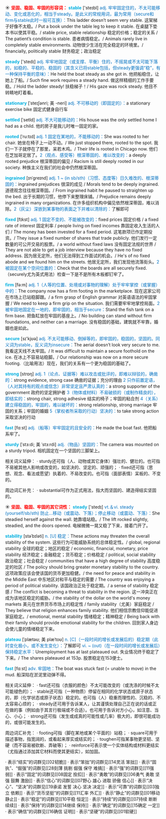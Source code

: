☀ <font color="red">**坚固、稳固、牢固的形容词：**</font>
<font color="sky blue">**stable**</font> ['steɪbl] 
<font color="#0070c0">adj. 牢牢固定住的，不太可能移动、变化或恶化的，相当于steady。是此义的常规用词，最为常用（secure和firm与stable此时一般可互换）：</font>This ladder doesn’t seem very stable. 这架梯子好像不太稳。/ Put a book under the table leg to keep it stable. 在桌腿下垫本书以使其平稳。/ stable price, stable relationship 稳定的价格；稳定的关系 / The patient’s condition is stable. 患者病情稳定。/ Animals rarely live in completely stable environments. 动物很少生活在完全稳定的环境里。/ financially, politically stable 财务稳定；政治稳定

<font color="sky blue">**steady**</font> ['stedɪ] 
<font color="#0070c0">adj. 牢牢地固定（或支撑、平衡）住的，不摇晃或不太可能下落的，如稳的、平稳的、稳固的（其含义已将stable包括，但steady更强调“稳”，有一种保持平衡的意味）：</font>He held the boat steady as she got in. 他把船稳住，让她上了船。/ Such fine work requires a steady hand. 做这样精细的工作手要稳。/ Hold the ladder steady! 扶稳梯子！/ His gaze was rock steady. 他目不转睛地盯着看。
           
<font color="sky blue">**stationary**</font> [ˈsteɪʃənri; 美 -neri]
<font color="#0070c0">adj. 不可移动的（即固定的）：</font>a stationary exercise bike 固定式健身自行车
           
<font color="sky blue">**settled**</font> [ˈsetld]
<font color="#0070c0">adj. 不大可能移动的：</font>His house was the only settled home I had as a child. 他的房子是我儿时唯一固定的家。
           
<font color="sky blue">**rooted**</font> [ˈru:tɪd]
<font color="#0070c0">adj. 1 固定在某地的，不能移动的：</font>She was rooted to her chair. 她坐在椅子上一动不动。/ We just stopped there, rooted to the spot. 我们一下子就停在了那里，呆若木鸡。/ Their life is rooted in Chicago now. 他们在芝加哥定居了。<font color="#0070c0">2（观点、感受等）根深蒂固的、难以改变的：</font>a deeply rooted prejudice 根深蒂固的偏见 / Racism is still deeply rooted in our society. 种族主义在我们的社会中仍然根深蒂固。
           
<font color="sky blue">**ingrained**</font> [ɪnˈgreɪnd]
<font color="#0070c0">adj. 1 ~ (in sb/sth)（习惯、态度等）日久难改的、根深蒂固的：</font>ingrained prejudices 很深的成见 / Morals tend to be deeply ingrained. 道德观念往往根深蒂固。/ From ingrained habit he paused to straighten up the bed. 出于长期的习惯，他停下来整理床铺。/ Prejudice remains deeply ingrained in many organizations. 在许多组织机构中偏见依然根深蒂固，难以消除。<font color="#0070c0">2（灰尘）深嵌到某事物的表面之下并难以清除的：</font>了解即可

<font color="sky blue">**fixed**</font> [fɪkst]
<font color="#0070c0">adj. 1 固定不变的、不能被改变的：</font>fixed prices 固定价格 / a fixed rate of interest 固定利率 / people living on fixed incomes 靠固定收入生活的人们 / The money has been invested for a fixed period. 这笔款项已作定期投资。/ They issue a fixed number of shares that trade publicly. 他们发行一定数量的可公开交易的股票。/ a world without fixed laws 没有固定法规的世界 / They are not able to get a job interview because they have no fixed address. 因为居无定所，他们无法得到工作面试的机会。/ He's of no fixed abode and we found him on the streets. 他居无定所，我们发现他流落街头。<font color="#0070c0">2 被固定在某个空间位置的：</font>Check that the boards are all securely fixed.（securely尤为英式用法）检查一下是不是所有木板都钉牢了。

<font color="sky blue">**firm**</font> [fə:m] 
<font color="#0070c0">adj. 1（人等的位置、处境或对事物的理解）处于牢牢掌控（或掌握）中的：</font>The company now has a firm footing in the marketplace. 现在这家公司在市场上已站稳脚跟。/ a firm grasp of English grammar 对英语语法的牢固掌握 / We need to keep a firm grip on the situation. 我们需要牢牢地掌控局面。<font color="#0070c0">2 被牢固地固定在一地的，即牢固的，相当于secure：</font>Stand the fish tank on a firm base. 把鱼缸放在牢固的基座上。/ No building can stand without firm foundations, and neither can a marriage. 没有稳固的基础，建筑就不牢靠，婚姻也是如此。

<font color="sky blue">**secure**</font> [sɪ'kjʊə] 
<font color="#0070c0">adj. 不太可能移动、倒掉等的，即牢固的，稳固的，坚固的。同义词为stable，反义词为insecure：</font>The aerial doesn’t look very secure to me. 我看这天线不太牢固。/ It was difficult to maintain a secure foothold on the ice. 在冰上不容易站稳脚。/ Our relationship was now on a more secure footing.（比喻用法）现在，我们的关系有一个更为稳固的基础了。

<font color="sky blue">**strong**</font> [strɒŋ] 
<font color="#0070c0">adj. 1（论点、证据等）难以攻击或批评的，即难以辩驳的，确凿的：</font>strong evidence, strong case 确凿的证据；充分的理由 <font color="#0070c0">2 只作前置定语，（人对其持有的观点或信念）非常坚定且严肃认真的：</font>a strong supporter of the government 政府的坚定拥护者 <font color="#0070c0">3（物体或材料）不易破损的（或制作精良的），即结实的：</font>strong chair, strong adhesive 结实的椅子；牢固的粘合剂 <font color="#0070c0">4（关系）建立得稳固的，牢固的，难以破坏的：</font>strong relationship, strong marriage 牢固的关系；牢固的婚姻 <font color="#0070c0">5（掌权者所采取的行动）坚决的：</font>to take strong action 采取坚决的行动

<font color="sky blue">**fast**</font> [fɑːst] 
<font color="#0070c0">adj.（船等）牢牢固定的且安全的：</font>He made the boat fast. 他把船系牢了。
           
<font color="sky blue">**sturdy**</font> [ˈstɜ:di; 美 ˈstɜ:rdi]
<font color="#0070c0">adj.（物品）坚固的：</font>The camera was mounted on a sturdy tripod. 相机固定在一个坚固的三脚架上。

相关词义延伸：
· sturdy还可指（人、动物或其它身体）强壮的、健壮的。也可指不易被其他人影响或改变的，如坚决的、坚定的、顽强的；
· fixed还可指（思想、观念、看法或愿望）执着的、不易改变的。也可指（面部表情）呆板的、不变的。

周边词汇补充：
· substantial可作为正式用法，指大而坚固的、建造得结实坚固的。

☀ <font color="red">**坚固、稳固、牢固的其它词性：**</font>
<font color="sky blue">**steady**</font> ['stedɪ] 
<font color="#0070c0">vt.＆vi. steady (yourself/sb/sth) 防止…移动（或震动、下落）；停止移动（或震动、下落）：</font>She steadied herself against the wall. 她靠墙站稳。/ The lift rocked slightly, steadied, and the doors opened. 电梯微微一晃又稳了下来，接着门开了。
                      
<font color="sky blue">**stability**</font> [stəˈbɪləti]
<font color="#0070c0">n. [U] 稳定：</font>These actions may threaten the overall stability of the system. 这些行为可能威胁系统的总体稳定性。/ global, regional stability 全球的稳定；地区的稳定 / economic, financial, monetary, price stability 经济稳定；金融稳定；货币稳定；价格稳定 / political, social stability 政治稳定；社会稳定 / communities that have a high degree of stability 高度稳定的社区 / The policy should bring greater monetary stability to the country. 这项政策应该会使该国的货币更加稳健。/ the need for peace and stability in the Middle East 中东地区对和平与稳定的需要 / The country was enjoying a period of political stability. 该国政治正处于稳定期。/ a sense of stability 稳定感 / The conflict is becoming a threat to stability in the region. 这一冲突正在成为该地区稳定的威胁。/ the stability of the dollar on the world's money markets 美元在世界货币市场上的稳定性 / family stability（尤美）家庭稳定 / They believe that religion enhances family stability. 他们相信宗教信仰能促进家庭稳定。/ emotional, mental stability 情绪稳定；精神稳定 / Being back with their family should provide emotional stability for the children. 回到家人身边会使儿童的情绪稳定下来。

<font color="sky blue">**plateau**</font> [ˈplætəʊ; 美 plæˈtoʊ]
<font color="#0070c0">n. [C]（一段时间的增长或发展后的）稳定期（此时变化极小，或不发生变化）：</font>了解即可 <font color="#0070c0">vi. ~ (out)（在一段时间的增长或发展后）保持稳定水平：</font>Unemployment has at last plateaued out. 失业情况终于稳定了下来。/ The shares plateaued at 153p. 股票稳定在153便士。

<font color="sky blue">**fast**</font> [fɑːst] 
<font color="#0070c0">adv. 牢固地：</font>The boat was stuck fast (= unable to move) in the mud. 船深陷在淤泥里动弹不得。

相关词义延伸：
· fast还可指（衣服的颜色）不太可能改变的（或洗涤的时候不太可能褪色的）；
· stable还可指（一种物质）停留在相同的化学状态或原子状态的，即（化学状态或原子状态）稳定的。也可指（人）稳重而理性的、沉稳的、不太容易心烦的；
· steady还可用于告诉某人，让其谨慎处理自己正在说的话或正在做的事（例如由于其言行极端或不合适）。也可用于告诉对方小心，如注意、当心、小心；
· strong还可指（发生或成真的可能性或几率）极大的，即很可能成功的，或很可能发生的。

周边词汇补充：
· footing可指（脚在某地或某个平面的）站稳；
· square可用于描述事物，指宽阔的，或看起来厚实或结实的；
· toughen可指某事物更坚韧、坚硬（而不容易被砍断、弄破等）；
· reinforce可表示使一个实体结构或材料更结实（尤指通过添加其它材料而使其更结实），如加固。

· 表示“结实”的词群见[[02韧脆]]
· 表示“笨拙”的词群见[[14灵活 笨拙]]
· 表示“固执”、“倔强”的词群见[[28刻薄 挑剔 倔强 保守 难搞]]
· 表示“强”的词群见[[11强弱]]
· 表示“固定”的词群见[[08固定 拴扣]]
· 表示“勇敢”的词群见[[06勇气 勇敢 坚强 鼓舞 激励]]
· 表示“信心”的词群见[[07野心 雄心 进取 骄傲 信心]]
· 表示“决心”、“坚决”的词群见[[19承诺 发誓 决心 坚决 决定]]
· 表示“可靠”的词群见[[03独立 依赖]]
· 表示“货币坚挺”的词群见[[11汇率 外汇]]
· 表示“静止”的词群见[[01移动 静止]]
· 表示“稳定”的词群见[[10平稳 恒定]]
· 表示“持续”的词群见[[07持续 断断续续]]
· 表示“保持”的词群见[[14继续 保持]]
· 表示“确定”的词群见[[15确定 一定]]
· 表示“确信”的词群见[[16确信 证明]]
· 表示“坚硬”的词群见[[01软硬]]
